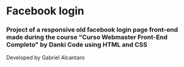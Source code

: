 # Facebook login
### Project of a responsive old facebook login page front-end made during the course "Curso Webmaster Front-End Completo" by Danki Code using HTML and CSS


Developed by Gabriel Alcantaro
